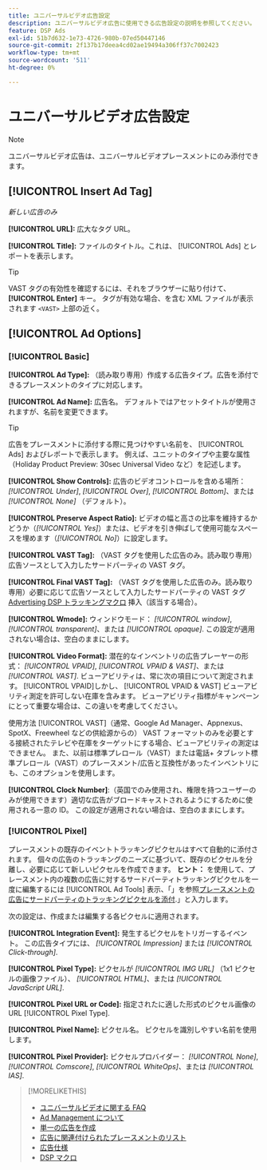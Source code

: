 ```yaml
---
title: ユニバーサルビデオ広告設定
description: ユニバーサルビデオ広告に使用できる広告設定の説明を参照してください。
feature: DSP Ads
exl-id: 51b7d632-1e73-4726-980b-07ed50447146
source-git-commit: 2f137b17deea4cd02ae19494a306ff37c7002423
workflow-type: tm+mt
source-wordcount: '511'
ht-degree: 0%

---
```


# ユニバーサルビデオ広告設定

>[!NOTE]
>
>ユニバーサルビデオ広告は、ユニバーサルビデオプレースメントにのみ添付できます。

## [!UICONTROL Insert Ad Tag]

*新しい広告のみ*

**[!UICONTROL URL]:** 広大なタグ URL。

**[!UICONTROL Title]:** ファイルのタイトル。これは、 [!UICONTROL Ads] とレポートを表示します。

>[!TIP]
>
> VAST タグの有効性を確認するには、それをブラウザーに貼り付けて、 **[!UICONTROL Enter]** キー。 タグが有効な場合、を含む XML ファイルが表示されます `<VAST>` 上部の近く。

## [!UICONTROL Ad Options]

### [!UICONTROL Basic]

**[!UICONTROL Ad Type]:** （読み取り専用）作成する広告タイプ。広告を添付できるプレースメントのタイプに対応します。

**[!UICONTROL Ad Name]:** 広告名。 デフォルトではアセットタイトルが使用されますが、名前を変更できます。

>[!TIP]
>
> 広告をプレースメントに添付する際に見つけやすい名前を、 [!UICONTROL Ads] およびレポートで表示します。 例えば、ユニットのタイプや主要な属性（Holiday Product Preview: 30sec Universal Video など）を記述します。

**[!UICONTROL Show Controls]:** 広告のビデオコントロールを含める場所： *[!UICONTROL Under]*, *[!UICONTROL Over]*, *[!UICONTROL Bottom]*、または *[!UICONTROL None]* （デフォルト）。

**[!UICONTROL Preserve Aspect Ratio]:** ビデオの幅と高さの比率を維持するかどうか（*[!UICONTROL Yes]*）または、ビデオを引き伸ばして使用可能なスペースを埋めます（*[!UICONTROL No]*）に設定します。

**[!UICONTROL VAST Tag]:** （VAST タグを使用した広告のみ。読み取り専用）広告ソースとして入力したサードパーティの VAST タグ。

**[!UICONTROL Final VAST Tag]:** （VAST タグを使用した広告のみ。読み取り専用）必要に応じて広告ソースとして入力したサードパーティの VAST タグ [Advertising DSP トラッキングマクロ](/help/dsp/campaign-management/macros.md) 挿入（該当する場合）。

**[!UICONTROL Wmode]:** ウィンドウモード： *[!UICONTROL window]*, *[!UICONTROL transparent]*、または *[!UICONTROL opaque]*. この設定が適用されない場合は、空白のままにします。

**[!UICONTROL Video Format]:** 潜在的なインベントリの広告プレーヤーの形式： *[!UICONTROL VPAID]*, *[!UICONTROL VPAID & VAST]*、または *[!UICONTROL VAST]*. ビューアビリティは、常に次の項目について測定されます。 [!UICONTROL VPAID]しかし、 [!UICONTROL VPAID & VAST] ビューアビリティ測定を許可しない在庫を含みます。 ビューアビリティ指標がキャンペーンにとって重要な場合は、この違いを考慮してください。

使用方法 [!UICONTROL VAST]（通常、Google Ad Manager、Appnexus、SpotX、Freewheel などの供給源からの） VAST フォーマットのみを必要とする接続されたテレビや在庫をターゲットにする場合、ビューアビリティの測定はできません。 また、以前は標準プレロール（VAST）または電話+ タブレット標準プレロール（VAST）のプレースメント/広告と互換性があったインベントリにも、このオプションを使用します。

**[!UICONTROL Clock Number]**:（英国でのみ使用され、権限を持つユーザーのみが使用できます）適切な広告がブロードキャストされるようにするために使用される一意の ID。 この設定が適用されない場合は、空白のままにします。

### [!UICONTROL Pixel]

プレースメントの既存のイベントトラッキングピクセルはすべて自動的に添付されます。 個々の広告のトラッキングのニーズに基づいて、既存のピクセルを分離し、必要に応じて新しいピクセルを作成できます。 **ヒント：** を使用して、プレースメント内の複数の広告に対するサードパーティトラッキングピクセルを一度に編集するには [!UICONTROL Ad Tools] 表示、「」を参照[プレースメントの広告にサードパーティのトラッキングピクセルを添付](/help/dsp/campaign-management/ads/ad-attach-to-placement.md#attach-pixels-ads).」と入力します。

次の設定は、作成または編集する各ピクセルに適用されます。

**[!UICONTROL Integration Event]:** 発生するピクセルをトリガーするイベント。 この広告タイプには、 *[!UICONTROL Impression]* または *[!UICONTROL Click-through]*.

**[!UICONTROL Pixel Type]:** ピクセルが *[!UICONTROL IMG URL]* （1x1 ピクセルの画像ファイル）、 *[!UICONTROL HTML]*、または *[!UICONTROL JavaScript URL]*.

**[!UICONTROL Pixel URL or Code]:** 指定されたに適した形式のピクセル画像の URL [!UICONTROL Pixel Type].

**[!UICONTROL Pixel Name]:** ピクセル名。 ピクセルを識別しやすい名前を使用します。

**[!UICONTROL Pixel Provider]:** ピクセルプロバイダー： *[!UICONTROL None]*, *[!UICONTROL Comscore]*, *[!UICONTROL WhiteOps]*、または *[!UICONTROL IAS]*.

>[!MORELIKETHIS]
>
>* [ユニバーサルビデオに関する FAQ](/help/dsp/campaign-management/faq-universal-video.md)
>* [Ad Management について](ad-about.md)
>* [単一の広告を作成](ad-create.md)
>* [広告に関連付けられたプレースメントのリスト](/help/dsp/campaign-management/ads/ad-list-placements.md)
>* [広告仕様](ad-specs.md)
>* [DSP マクロ](/help/dsp/campaign-management/macros.md)
